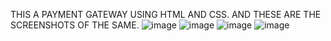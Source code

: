 THIS A PAYMENT GATEWAY USING HTML AND CSS.
AND THESE ARE THE SCREENSHOTS OF THE SAME.
![image](https://github.com/sainivedmekala/CodeClause_Integrate-Payment-Gateway/assets/110038922/3a12bf63-603d-403b-82db-fcbf5fb23cd6)
![image](https://github.com/sainivedmekala/CodeClause_Integrate-Payment-Gateway/assets/110038922/2c721dd4-9d91-4471-8a04-55ad38479734)
![image](https://github.com/sainivedmekala/CodeClause_Integrate-Payment-Gateway/assets/110038922/3ae68524-3ea2-4bcc-9aa4-f29f08cfd9f7)
![image](https://github.com/sainivedmekala/CodeClause_Integrate-Payment-Gateway/assets/110038922/ed9f3056-b7f5-4630-aa3c-c2ee52133dd8)

